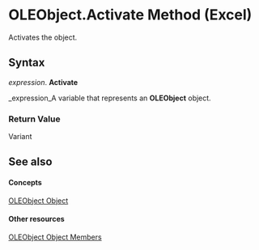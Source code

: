 
# OLEObject.Activate Method (Excel)

Activates the object.


## Syntax

 _expression_. **Activate**

 _expression_A variable that represents an  **OLEObject** object.


### Return Value

Variant


## See also


#### Concepts


 [OLEObject Object](bc3ef12d-1531-6c21-71ab-3df6bb851f3b.md)
#### Other resources


 [OLEObject Object Members](fcee0a0a-a270-9f03-37f6-eb5989797bba.md)
